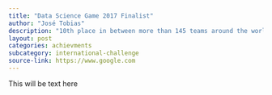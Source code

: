 ```yaml
---
title: "Data Science Game 2017 Finalist"
author: "José Tobias"
description: "10th place in between more than 145 teams around the world and 46 days of comeptition"
layout: post
categories: achievments
subcategory: international-challenge
source-link: https://www.google.com
---
```


This will be text here